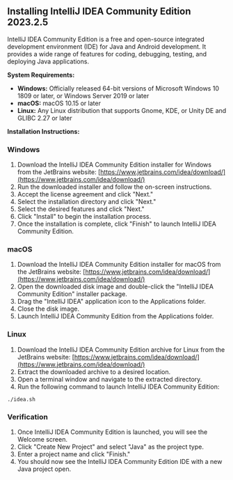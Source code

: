 ## Installing IntelliJ IDEA Community Edition 2023.2.5

IntelliJ IDEA Community Edition is a free and open-source integrated development environment (IDE) for Java and Android development. It provides a wide range of features for coding, debugging, testing, and deploying Java applications.

**System Requirements:**

* **Windows:** Officially released 64-bit versions of Microsoft Windows 10 1809 or later, or Windows Server 2019 or later
* **macOS:** macOS 10.15 or later
* **Linux:** Any Linux distribution that supports Gnome, KDE, or Unity DE and GLIBC 2.27 or later

**Installation Instructions:**

### Windows

1. Download the IntelliJ IDEA Community Edition installer for Windows from the JetBrains website: [https://www.jetbrains.com/idea/download/](https://www.jetbrains.com/idea/download/)
2. Run the downloaded installer and follow the on-screen instructions.
3. Accept the license agreement and click "Next."
4. Select the installation directory and click "Next."
5. Select the desired features and click "Next."
6. Click "Install" to begin the installation process.
7. Once the installation is complete, click "Finish" to launch IntelliJ IDEA Community Edition.

### macOS

1. Download the IntelliJ IDEA Community Edition installer for macOS from the JetBrains website: [https://www.jetbrains.com/idea/download/](https://www.jetbrains.com/idea/download/)
2. Open the downloaded disk image and double-click the "IntelliJ IDEA Community Edition" installer package.
3. Drag the "IntelliJ IDEA" application icon to the Applications folder.
4. Close the disk image.
5. Launch IntelliJ IDEA Community Edition from the Applications folder.

### Linux

1. Download the IntelliJ IDEA Community Edition archive for Linux from the JetBrains website: [https://www.jetbrains.com/idea/download/](https://www.jetbrains.com/idea/download/)
2. Extract the downloaded archive to a desired location.
3. Open a terminal window and navigate to the extracted directory.
4. Run the following command to launch IntelliJ IDEA Community Edition:

```
./idea.sh
```

### Verification

1. Once IntelliJ IDEA Community Edition is launched, you will see the Welcome screen.
2. Click "Create New Project" and select "Java" as the project type.
3. Enter a project name and click "Finish."
4. You should now see the IntelliJ IDEA Community Edition IDE with a new Java project open.